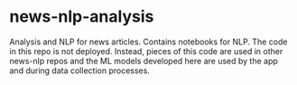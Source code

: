 # news-nlp-analysis
Analysis and NLP for news articles. Contains notebooks for NLP. The code in this repo is not deployed. Instead, pieces of this code are used in other news-nlp repos and the ML models developed here are used by the app and during data collection processes.
